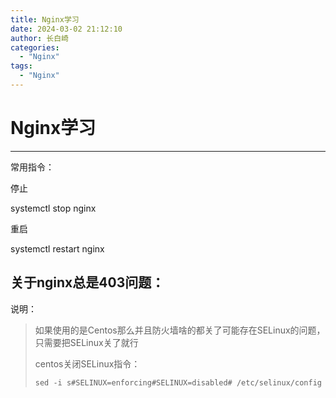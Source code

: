 ```yaml
---
title: Nginx学习
date: 2024-03-02 21:12:10
author: 长白崎
categories:
  - "Nginx"
tags:
  - "Nginx"
---
```


# Nginx学习

---





常用指令：

停止

systemctl stop nginx





重启

systemctl restart nginx







## 关于nginx总是403问题：

说明：

> 如果使用的是Centos那么并且防火墙啥的都关了可能存在SELinux的问题，只需要把SELinux关了就行
>
> centos关闭SELinux指令：
>
> ```shell
> sed -i s#SELINUX=enforcing#SELINUX=disabled# /etc/selinux/config
> ```
>
> 
